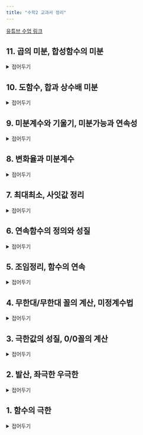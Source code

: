 ```yaml
---
title: "수학2 교과서 정리"
---
```

<a href ="https://youtube.com/playlist?list=PLZbiDKYSrfMBMUVCpr-5bDrsdRHLQMvcG&si=QUIhi1EWWqAx_C9e">유튜브 수업 링크</a>

## 11. 곱의 미분, 합성함수의 미분
<details>
    <summary>접어두기</summary>
<img src="/assets/two cs/11. 곱미분, 합성함수 미분 (1).jpg"/>
<img src="/assets/two cs/11. 곱미분, 합성함수 미분 (2).jpg"/>
<img src="/assets/two cs/11. 곱미분, 합성함수 미분 (3).jpg"/>
<img src="/assets/two cs/11. 곱미분, 합성함수 미분 (4).jpg"/>
<img src="/assets/two cs/11. 곱미분, 합성함수 미분 (5).jpg"/>
<img src="/assets/two cs/11. 곱미분, 합성함수 미분 (6).jpg"/>
<img src="/assets/two cs/11. 곱미분, 합성함수 미분 (7).jpg"/>
<img src="/assets/two cs/11. 곱미분, 합성함수 미분 (8).jpg"/>
<img src="/assets/two cs/11. 곱미분, 합성함수 미분 (9).jpg"/>
<img src="/assets/two cs/11. 곱미분, 합성함수 미분 (10).jpg"/>
<img src="/assets/two cs/11. 곱미분, 합성함수 미분 (11).jpg"/>
<img src="/assets/two cs/11. 곱미분, 합성함수 미분 (12).jpg"/>
<img src="/assets/two cs/11. 곱미분, 합성함수 미분 (13).jpg"/>
<img src="/assets/two cs/11. 곱미분, 합성함수 미분 (14).jpg"/>
<img src="/assets/two cs/11. 곱미분, 합성함수 미분 (15).jpg"/>
<img src="/assets/two cs/11. 곱미분, 합성함수 미분 (16).jpg"/>
</details>

## 10. 도함수, 합과 상수배 미분
<details>
    <summary>접어두기</summary>
<img src="/assets/two cs/10. 도함수, 합 미분 (1).jpg"/>
<img src="/assets/two cs/10. 도함수, 합 미분 (2).jpg"/>
<img src="/assets/two cs/10. 도함수, 합 미분 (3).jpg"/>
<img src="/assets/two cs/10. 도함수, 합 미분 (4).jpg"/>
<img src="/assets/two cs/10. 도함수, 합 미분 (5).jpg"/>
<img src="/assets/two cs/10. 도함수, 합 미분 (6).jpg"/>
<img src="/assets/two cs/10. 도함수, 합 미분 (7).jpg"/>
<img src="/assets/two cs/10. 도함수, 합 미분 (8).jpg"/>
<img src="/assets/two cs/10. 도함수, 합 미분 (9).jpg"/>
<img src="/assets/two cs/10. 도함수, 합 미분 (10).jpg"/>
<img src="/assets/two cs/10. 도함수, 합 미분 (11).jpg"/>
<img src="/assets/two cs/10. 도함수, 합 미분 (12).jpg"/>
<img src="/assets/two cs/10. 도함수, 합 미분 (13).jpg"/>
<img src="/assets/two cs/10. 도함수, 합 미분 (14).jpg"/>
<img src="/assets/two cs/10. 도함수, 합 미분 (15).jpg"/>
<img src="/assets/two cs/10. 도함수, 합 미분 (16).jpg"/>
</details>

## 9. 미분계수와 기울기, 미분가능과 연속성
<details>
    <summary>접어두기</summary>
<img src="/assets/two cs/9. 기울기, 미분가능 (1).jpg"/>
<img src="/assets/two cs/9. 기울기, 미분가능 (2).jpg"/>
<img src="/assets/two cs/9. 기울기, 미분가능 (3).jpg"/>
<img src="/assets/two cs/9. 기울기, 미분가능 (4).jpg"/>
<img src="/assets/two cs/9. 기울기, 미분가능 (5).jpg"/>
<img src="/assets/two cs/9. 기울기, 미분가능 (6).jpg"/>
<img src="/assets/two cs/9. 기울기, 미분가능 (7).jpg"/>
<img src="/assets/two cs/9. 기울기, 미분가능 (8).jpg"/>
<img src="/assets/two cs/9. 기울기, 미분가능 (9).jpg"/>
<img src="/assets/two cs/9. 기울기, 미분가능 (10).jpg"/>
<img src="/assets/two cs/9. 기울기, 미분가능 (11).jpg"/>
<img src="/assets/two cs/9. 기울기, 미분가능 (12).jpg"/>
<img src="/assets/two cs/9. 기울기, 미분가능 (13).jpg"/>
<img src="/assets/two cs/9. 기울기, 미분가능 (14).jpg"/>
<img src="/assets/two cs/9. 기울기, 미분가능 (15).jpg"/>
<img src="/assets/two cs/9. 기울기, 미분가능 (16).jpg"/>
</details>

## 8. 변화율과 미분계수
<details>
    <summary>접어두기</summary>
<img src="/assets/two cs/8. 변화율과 미분계수 (1).jpg"/>
<img src="/assets/two cs/8. 변화율과 미분계수 (2).jpg"/>
<img src="/assets/two cs/8. 변화율과 미분계수 (3).jpg"/>
<img src="/assets/two cs/8. 변화율과 미분계수 (4).jpg"/>
<img src="/assets/two cs/8. 변화율과 미분계수 (5).jpg"/>
<img src="/assets/two cs/8. 변화율과 미분계수 (6).jpg"/>
<img src="/assets/two cs/8. 변화율과 미분계수 (7).jpg"/>
<img src="/assets/two cs/8. 변화율과 미분계수 (8).jpg"/>
<img src="/assets/two cs/8. 변화율과 미분계수 (9).jpg"/>
<img src="/assets/two cs/8. 변화율과 미분계수 (10).jpg"/>
<img src="/assets/two cs/8. 변화율과 미분계수 (11).jpg"/>
<img src="/assets/two cs/8. 변화율과 미분계수 (12).jpg"/>
<img src="/assets/two cs/8. 변화율과 미분계수 (13).jpg"/>
<img src="/assets/two cs/8. 변화율과 미분계수 (14).jpg"/>
<img src="/assets/two cs/8. 변화율과 미분계수 (15).jpg"/>
<img src="/assets/two cs/8. 변화율과 미분계수 (16).jpg"/>
<img src="/assets/two cs/8. 변화율과 미분계수 (17).jpg"/>
<img src="/assets/two cs/8. 변화율과 미분계수 (18).jpg"/>
<img src="/assets/two cs/8. 변화율과 미분계수 (19).jpg"/>
<img src="/assets/two cs/8. 변화율과 미분계수 (20).jpg"/>
<img src="/assets/two cs/8. 변화율과 미분계수 (21).jpg"/>
<img src="/assets/two cs/8. 변화율과 미분계수 (22).jpg"/>
<img src="/assets/two cs/8. 변화율과 미분계수 (23).jpg"/>
<img src="/assets/two cs/8. 변화율과 미분계수 (24).jpg"/>
<img src="/assets/two cs/8. 변화율과 미분계수 (25).jpg"/>
<img src="/assets/two cs/8. 변화율과 미분계수 (26).jpg"/>
<img src="/assets/two cs/8. 변화율과 미분계수 (27).jpg"/>
<img src="/assets/two cs/8. 변화율과 미분계수 (28).jpg"/>
<img src="/assets/two cs/8. 변화율과 미분계수 (29).jpg"/>
<img src="/assets/two cs/8. 변화율과 미분계수 (30).jpg"/>
<img src="/assets/two cs/8. 변화율과 미분계수 (31).jpg"/>
<img src="/assets/two cs/8. 변화율과 미분계수 (32).jpg"/>
</details>

## 7. 최대최소, 사잇값 정리
<details>
    <summary>접어두기</summary>
<img src="/assets/two cs/7. 최대최소 사잇값 (1).jpg"/>
<img src="/assets/two cs/7. 최대최소 사잇값 (2).jpg"/>
<img src="/assets/two cs/7. 최대최소 사잇값 (3).jpg"/>
<img src="/assets/two cs/7. 최대최소 사잇값 (4).jpg"/>
<img src="/assets/two cs/7. 최대최소 사잇값 (5).jpg"/>
<img src="/assets/two cs/7. 최대최소 사잇값 (6).jpg"/>
<img src="/assets/two cs/7. 최대최소 사잇값 (7).jpg"/>
<img src="/assets/two cs/7. 최대최소 사잇값 (8).jpg"/>
<img src="/assets/two cs/7. 최대최소 사잇값 (9).jpg"/>
<img src="/assets/two cs/7. 최대최소 사잇값 (10).jpg"/>
<img src="/assets/two cs/7. 최대최소 사잇값 (11).jpg"/>
<img src="/assets/two cs/7. 최대최소 사잇값 (12).jpg"/>
<img src="/assets/two cs/7. 최대최소 사잇값 (13).jpg"/>
<img src="/assets/two cs/7. 최대최소 사잇값 (14).jpg"/>
<img src="/assets/two cs/7. 최대최소 사잇값 (15).jpg"/>
<img src="/assets/two cs/7. 최대최소 사잇값 (16).jpg"/>
<img src="/assets/two cs/7. 최대최소 사잇값 (17).jpg"/>
</details>

## 6. 연속함수의 정의와 성질
<details>
    <summary>접어두기</summary>
<img src="/assets/two cs/6. 연속함수 정의성질 (1).jpg"/>
<img src="/assets/two cs/6. 연속함수 정의성질 (2).jpg"/>
<img src="/assets/two cs/6. 연속함수 정의성질 (3).jpg"/>
<img src="/assets/two cs/6. 연속함수 정의성질 (4).jpg"/>
<img src="/assets/two cs/6. 연속함수 정의성질 (5).jpg"/>
<img src="/assets/two cs/6. 연속함수 정의성질 (6).jpg"/>
<img src="/assets/two cs/6. 연속함수 정의성질 (7).jpg"/>
<img src="/assets/two cs/6. 연속함수 정의성질 (8).jpg"/>
<img src="/assets/two cs/6. 연속함수 정의성질 (9).jpg"/>
<img src="/assets/two cs/6. 연속함수 정의성질 (10).jpg"/>
<img src="/assets/two cs/6. 연속함수 정의성질 (11).jpg"/>
<img src="/assets/two cs/6. 연속함수 정의성질 (12).jpg"/>
<img src="/assets/two cs/6. 연속함수 정의성질 (13).jpg"/>
<img src="/assets/two cs/6. 연속함수 정의성질 (14).jpg"/>
<img src="/assets/two cs/6. 연속함수 정의성질 (15).jpg"/>
<img src="/assets/two cs/6. 연속함수 정의성질 (16).jpg"/>
<img src="/assets/two cs/6. 연속함수 정의성질 (17).jpg"/>
<img src="/assets/two cs/6. 연속함수 정의성질 (18).jpg"/>
<img src="/assets/two cs/6. 연속함수 정의성질 (19).jpg"/>
<img src="/assets/two cs/6. 연속함수 정의성질 (20).jpg"/>
<img src="/assets/two cs/6. 연속함수 정의성질 (21).jpg"/>
<img src="/assets/two cs/6. 연속함수 정의성질 (22).jpg"/>
<img src="/assets/two cs/6. 연속함수 정의성질 (23).jpg"/>
<img src="/assets/two cs/6. 연속함수 정의성질 (24).jpg"/>
</details>

## 5. 조임정리, 함수의 연속
<details>
    <summary>접어두기</summary>
    <img src="/assets/two cs/5. 조임정리, 연속 (1).jpg"/>
<img src="/assets/two cs/5. 조임정리, 연속 (2).jpg"/>
<img src="/assets/two cs/5. 조임정리, 연속 (3).jpg"/>
<img src="/assets/two cs/5. 조임정리, 연속 (4).jpg"/>
<img src="/assets/two cs/5. 조임정리, 연속 (5).jpg"/>
<img src="/assets/two cs/5. 조임정리, 연속 (6).jpg"/>
<img src="/assets/two cs/5. 조임정리, 연속 (7).jpg"/>
<img src="/assets/two cs/5. 조임정리, 연속 (8).jpg"/>
<img src="/assets/two cs/5. 조임정리, 연속 (9).jpg"/>
<img src="/assets/two cs/5. 조임정리, 연속 (10).jpg"/>
<img src="/assets/two cs/5. 조임정리, 연속 (11).jpg"/>
<img src="/assets/two cs/5. 조임정리, 연속 (12).jpg"/>
<img src="/assets/two cs/5. 조임정리, 연속 (13).jpg"/>
<img src="/assets/two cs/5. 조임정리, 연속 (14).jpg"/>
<img src="/assets/two cs/5. 조임정리, 연속 (15).jpg"/>
<img src="/assets/two cs/5. 조임정리, 연속 (16).jpg"/>
<img src="/assets/two cs/5. 조임정리, 연속 (17).jpg"/>
<img src="/assets/two cs/5. 조임정리, 연속 (18).jpg"/>
<img src="/assets/two cs/5. 조임정리, 연속 (19).jpg"/>
<img src="/assets/two cs/5. 조임정리, 연속 (20).jpg"/>
<img src="/assets/two cs/5. 조임정리, 연속 (21).jpg"/>
</details>

## 4. 무한대/무한대 꼴의 계산, 미정계수법
<details>
    <summary>접어두기</summary>
<img src="/assets/two cs/4. 무한대무한대 꼴의 계산, 미정계수법 (1).jpg"/>
<img src="/assets/two cs/4. 무한대무한대 꼴의 계산, 미정계수법 (2).jpg"/>
<img src="/assets/two cs/4. 무한대무한대 꼴의 계산, 미정계수법 (3).jpg"/>
<img src="/assets/two cs/4. 무한대무한대 꼴의 계산, 미정계수법 (4).jpg"/>
<img src="/assets/two cs/4. 무한대무한대 꼴의 계산, 미정계수법 (5).jpg"/>
<img src="/assets/two cs/4. 무한대무한대 꼴의 계산, 미정계수법 (6).jpg"/>
<img src="/assets/two cs/4. 무한대무한대 꼴의 계산, 미정계수법 (7).jpg"/>
<img src="/assets/two cs/4. 무한대무한대 꼴의 계산, 미정계수법 (8).jpg"/>
<img src="/assets/two cs/4. 무한대무한대 꼴의 계산, 미정계수법 (9).jpg"/>
<img src="/assets/two cs/4. 무한대무한대 꼴의 계산, 미정계수법 (10).jpg"/>
<img src="/assets/two cs/4. 무한대무한대 꼴의 계산, 미정계수법 (11).jpg"/>
<img src="/assets/two cs/4. 무한대무한대 꼴의 계산, 미정계수법 (12).jpg"/>
<img src="/assets/two cs/4. 무한대무한대 꼴의 계산, 미정계수법 (13).jpg"/>
<img src="/assets/two cs/4. 무한대무한대 꼴의 계산, 미정계수법 (14).jpg"/>
<img src="/assets/two cs/4. 무한대무한대 꼴의 계산, 미정계수법 (15).jpg"/>
<img src="/assets/two cs/4. 무한대무한대 꼴의 계산, 미정계수법 (16).jpg"/>
</details>

## 3. 극한값의 성질, 0/0꼴의 계산
<details>
    <summary>접어두기</summary>
<img src="/assets/two cs/3. 극한값 성질 계산 (1).jpg"/>
<img src="/assets/two cs/3. 극한값 성질 계산 (2).jpg"/>
<img src="/assets/two cs/3. 극한값 성질 계산 (3).jpg"/>
<img src="/assets/two cs/3. 극한값 성질 계산 (4).jpg"/>
<img src="/assets/two cs/3. 극한값 성질 계산 (5).jpg"/>
<img src="/assets/two cs/3. 극한값 성질 계산 (6).jpg"/>
<img src="/assets/two cs/3. 극한값 성질 계산 (7).jpg"/>
<img src="/assets/two cs/3. 극한값 성질 계산 (8).jpg"/>
<img src="/assets/two cs/3. 극한값 성질 계산 (9).jpg"/>
<img src="/assets/two cs/3. 극한값 성질 계산 (10).jpg"/>
<img src="/assets/two cs/3. 극한값 성질 계산 (11).jpg"/>
<img src="/assets/two cs/3. 극한값 성질 계산 (12).jpg"/>
<img src="/assets/two cs/3. 극한값 성질 계산 (13).jpg"/>
<img src="/assets/two cs/3. 극한값 성질 계산 (14).jpg"/>
<img src="/assets/two cs/3. 극한값 성질 계산 (15).jpg"/>
<img src="/assets/two cs/3. 극한값 성질 계산 (16).jpg"/>
<img src="/assets/two cs/3. 극한값 성질 계산 (17).jpg"/>
<img src="/assets/two cs/3. 극한값 성질 계산 (18).jpg"/>
<img src="/assets/two cs/3. 극한값 성질 계산 (19).jpg"/>
<img src="/assets/two cs/3. 극한값 성질 계산 (20).jpg"/>
<img src="/assets/two cs/3. 극한값 성질 계산 (21).jpg"/>
<img src="/assets/two cs/3. 극한값 성질 계산 (22).jpg"/>
<img src="/assets/two cs/3. 극한값 성질 계산 (23).jpg"/>
</details>

## 2. 발산, 좌극한 우극한
<details>
    <summary>접어두기</summary>
<img src="/assets/two cs/2. 발산, 좌극한 우극한 (1).jpg"/>
<img src="/assets/two cs/2. 발산, 좌극한 우극한 (2).jpg"/>
<img src="/assets/two cs/2. 발산, 좌극한 우극한 (3).jpg"/>
<img src="/assets/two cs/2. 발산, 좌극한 우극한 (4).jpg"/>
<img src="/assets/two cs/2. 발산, 좌극한 우극한 (5).jpg"/>
<img src="/assets/two cs/2. 발산, 좌극한 우극한 (6).jpg"/>
<img src="/assets/two cs/2. 발산, 좌극한 우극한 (7).jpg"/>
<img src="/assets/two cs/2. 발산, 좌극한 우극한 (8).jpg"/>
<img src="/assets/two cs/2. 발산, 좌극한 우극한 (9).jpg"/>
<img src="/assets/two cs/2. 발산, 좌극한 우극한 (10).jpg"/>
<img src="/assets/two cs/2. 발산, 좌극한 우극한 (11).jpg"/>
<img src="/assets/two cs/2. 발산, 좌극한 우극한 (12).jpg"/>
<img src="/assets/two cs/2. 발산, 좌극한 우극한 (13).jpg"/>
<img src="/assets/two cs/2. 발산, 좌극한 우극한 (14).jpg"/>
<img src="/assets/two cs/2. 발산, 좌극한 우극한 (15).jpg"/>
<img src="/assets/two cs/2. 발산, 좌극한 우극한 (16).jpg"/>
<img src="/assets/two cs/2. 발산, 좌극한 우극한 (17).jpg"/>
<img src="/assets/two cs/2. 발산, 좌극한 우극한 (18).jpg"/>
</details>

## 1. 함수의 극한
<details>
    <summary>접어두기</summary>
<img src="/assets/two cs/1. 함수의 극한 (1).jpg"/>
<img src="/assets/two cs/1. 함수의 극한 (2).jpg"/>
<img src="/assets/two cs/1. 함수의 극한 (3).jpg"/>
<img src="/assets/two cs/1. 함수의 극한 (4).jpg"/>
<img src="/assets/two cs/1. 함수의 극한 (5).jpg"/>
<img src="/assets/two cs/1. 함수의 극한 (6).jpg"/>
<img src="/assets/two cs/1. 함수의 극한 (7).jpg"/>
<img src="/assets/two cs/1. 함수의 극한 (8).jpg"/>
<img src="/assets/two cs/1. 함수의 극한 (9).jpg"/>
<img src="/assets/two cs/1. 함수의 극한 (10).jpg"/>
<img src="/assets/two cs/1. 함수의 극한 (11).jpg"/>
<img src="/assets/two cs/1. 함수의 극한 (12).jpg"/>
<img src="/assets/two cs/1. 함수의 극한 (13).jpg"/>
<img src="/assets/two cs/1. 함수의 극한 (14).jpg"/>
<img src="/assets/two cs/1. 함수의 극한 (15).jpg"/>
</details>